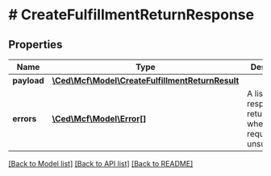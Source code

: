 # # CreateFulfillmentReturnResponse

## Properties

Name | Type | Description | Notes
------------ | ------------- | ------------- | -------------
**payload** | [**\Ced\Mcf\Model\CreateFulfillmentReturnResult**](CreateFulfillmentReturnResult.md) |  | [optional]
**errors** | [**\Ced\Mcf\Model\Error[]**](Error.md) | A list of error responses returned when a request is unsuccessful. | [optional]

[[Back to Model list]](../../README.md#models) [[Back to API list]](../../README.md#endpoints) [[Back to README]](../../README.md)
